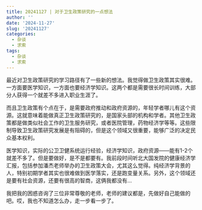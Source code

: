```yaml
---
title: 20241127 | 对于卫生政策研究的一点想法
author: ''
date: '2024-11-27'
slug: '20241127'
categories:
  - 杂谈
  - 求索
tags:
  - 杂谈
  - 求索
---
```


最近对卫生政策研究的学习路径有了一些新的想法。我觉得做卫生政策其实很难。一方面要医学知识，一方面也要经济学知识。这两个都是需要很长时间训练，大部分人获得一个就差不多进入职业生涯了。

而且卫生政策有个点在于，是需要政府推动和政府资源的，年轻学者哪儿有这个资源。这就意味着能做真正卫生政策研究的，是国家头部的机构和学者。其他卫生政策都是做类似社会工作的卫生服务研究，或者医院管理，药物经济学等等。这些限制导致卫生政策研究发展是有阻碍的，但是这个领域又很重要，能够广泛的决定民众基本权利。



医学知识，实际的公卫卫健系统运行经验，经济学知识，政府资源——能有1-2个就差不多了。但是要做好，是不是都要有。我前段时间听北大国发院的健康经济学汇报，包括参加潘杰老师举办的卫生政策大会，尤其这么觉得。纯经济学背景的人，特别初期学者其实也很难做到医学落实，还是跑变量关系。另外，这个领域还是要有社会资源，还要有很高的智商，这俩我都没有...

我把我的困惑咨询了三位非常尊敬的老师，老师的建议都是，先做好自己能做的吧。哎，我也不知道怎么办，走一步看一步了。
